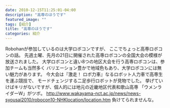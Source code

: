 ```yaml
---
date: 2010-12-15T11:25:01-04:00
description: "高専のほうです"
featured_image: ""
tags: [紹介]
title: "高専のほうです"
categories: 紹介
---
```


Robohanが参加しているのは大学ロボコンですが、
ここでちょっと高専ロボコンの話。
先週土曜、先月の21日に開催された高専ロボコンの全国大会の模様が放送されました。
大学ロボコンと違い8つの地区大会を行う高専ロボコンは、参加チームも当然多く
バリエーション豊かで地域色もあり、大学ロボコンには無い魅力があります。
今大会は『激走！ ロボ力車』なるロボット人力車で高専生を運ぶ競技で、
モードチェンジする二足歩行ロボットが見物でした。
挙げていけばキリがないですが、個人的には地元の近畿地区代表和歌山高専
「ウメンライダーW」がツボ。
http://www.wakayama-nct.ac.jp/news/news-syousai2010/robocon10-NHKlocation/location.htm
負けてられませんな。

